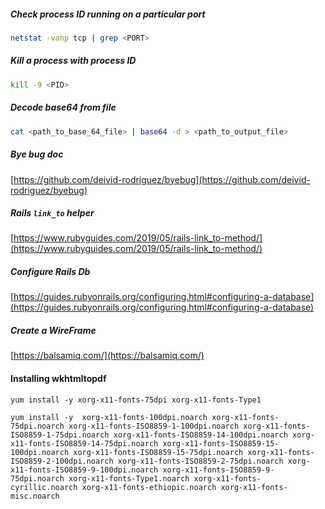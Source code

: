 ##### Check process ID running on a particular port

```bash
netstat -vanp tcp | grep <PORT>
```



##### Kill a process with process ID

```bash
kill -9 <PID>
```



##### Decode base64 from file

```bash
cat <path_to_base_64_file> | base64 -d > <path_to_output_file>
```



##### Bye bug doc

[https://github.com/deivid-rodriguez/byebug](https://github.com/deivid-rodriguez/byebug)



##### Rails `link_to` helper

[https://www.rubyguides.com/2019/05/rails-link_to-method/](https://www.rubyguides.com/2019/05/rails-link_to-method/)



##### Configure Rails Db

[https://guides.rubyonrails.org/configuring.html#configuring-a-database](https://guides.rubyonrails.org/configuring.html#configuring-a-database)



##### Create a WireFrame 

[https://balsamiq.com/](https://balsamiq.com/)



#### Installing wkhtmltopdf

```bas
yum install -y xorg-x11-fonts-75dpi xorg-x11-fonts-Type1
```



```bas
yum install -y  xorg-x11-fonts-100dpi.noarch xorg-x11-fonts-75dpi.noarch xorg-x11-fonts-ISO8859-1-100dpi.noarch xorg-x11-fonts-ISO8859-1-75dpi.noarch xorg-x11-fonts-ISO8859-14-100dpi.noarch xorg-x11-fonts-ISO8859-14-75dpi.noarch xorg-x11-fonts-ISO8859-15-100dpi.noarch xorg-x11-fonts-ISO8859-15-75dpi.noarch xorg-x11-fonts-ISO8859-2-100dpi.noarch xorg-x11-fonts-ISO8859-2-75dpi.noarch xorg-x11-fonts-ISO8859-9-100dpi.noarch xorg-x11-fonts-ISO8859-9-75dpi.noarch xorg-x11-fonts-Type1.noarch xorg-x11-fonts-cyrillic.noarch xorg-x11-fonts-ethiopic.noarch xorg-x11-fonts-misc.noarch
```



